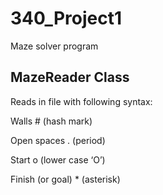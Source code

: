 # 340_Project1

Maze solver program

## MazeReader Class

Reads in file with following syntax:

Walls	# (hash mark)

Open spaces	. (period)

Start	o (lower case ‘O’)

Finish (or goal)	* (asterisk)

